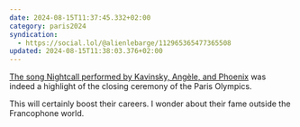 ```yaml
---
date: 2024-08-15T11:37:45.332+02:00
category: paris2024
syndication:
  - https://social.lol/@alienlebarge/112965365477365508
updated: 2024-08-15T11:38:03.376+02:00
---
```


[The song Nightcall performed by Kavinsky, Angèle, and Phoenix](https://youtu.be/asL4qxHVS-k?si=9jygYgjGjSKZVfjf "Nightcall performed by Kavinsky featuring Angèle and Phoenix") was indeed a highlight of the closing ceremony of the Paris Olympics.

This will certainly boost their careers.
I wonder about their fame outside the Francophone world.
